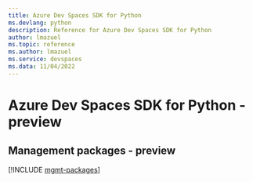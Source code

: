```yaml
---
title: Azure Dev Spaces SDK for Python
ms.devlang: python
description: Reference for Azure Dev Spaces SDK for Python
author: lmazuel
ms.topic: reference
ms.author: lmazuel
ms.service: devspaces
ms.data: 11/04/2022
---
```

# Azure Dev Spaces SDK for Python - preview

## Management packages - preview
[!INCLUDE [mgmt-packages](dev-spaces-mgmt-index.md)]
